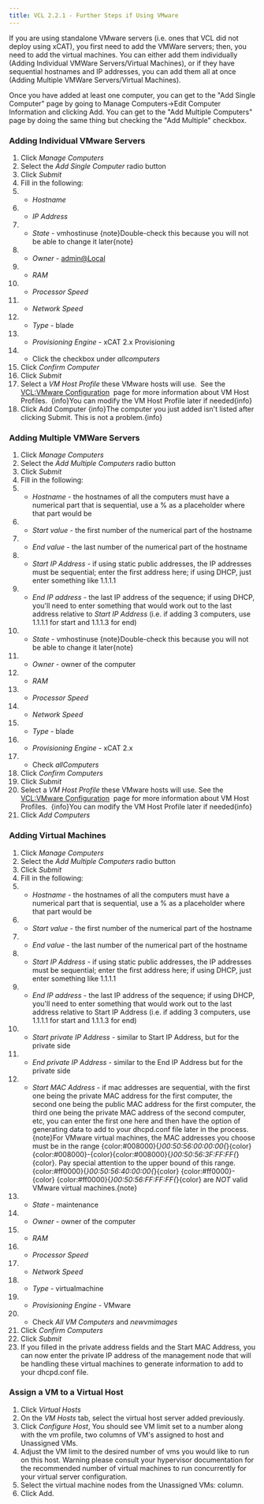 ```yaml
---
title: VCL 2.2.1 - Further Steps if Using VMware
---
```


If you are using standalone VMware servers (i.e. ones that VCL did not
deploy using xCAT), you first need to add the VMWare servers; then, you
need to add the virtual machines. You can either add them individually
(Adding Individual VMWare Servers/Virtual Machines), or if they have
sequential hostnames and IP addresses, you can add them all at once (Adding
Multiple VMWare Servers/Virtual Machines).

Once you have added at least one computer, you can get to the "Add Single
Computer" page by going to Manage Computers->Edit Computer Information and
clicking Add. You can get to the "Add Multiple Computers" page by doing the
same thing but checking the "Add Multiple" checkbox.

<a name="VCL2.2.1-FurtherStepsifUsingVMware-AddingIndividualVMwareServers"></a>
### Adding Individual VMware Servers

1. Click *Manage Computers*
1. Select the *Add Single Computer* radio button
1. Click *Submit*
1. Fill in the following:
1. * *Hostname*
1. * *IP Address*
1. * *State* \- vmhostinuse
{note}Double-check this because you will not be able to change it
later{note}
1. * *Owner* \- [admin@Local](mailto:admin@local.html)
1. * *RAM*
1. * *Processor Speed*
1. * *Network Speed*
1. * *Type* \- blade
1. * *Provisioning Engine* \- xCAT 2.x Provisioning
1. * Click the checkbox under *allcomputers*
1. Click *Confirm Computer*
1. Click *Submit*
1. Select a *VM Host Profile* these VMware hosts will use.&nbsp; See the [VCL:VMware Configuration](vcl:vmware-configuration.html)
&nbsp;page for more information about VM Host Profiles.&nbsp;
{info}You can modify the VM Host Profile later if needed{info}
1. Click Add Computer
{info}The computer you just added isn't listed after clicking Submit. This
is not a problem.{info}

<a name="VCL2.2.1-FurtherStepsifUsingVMware-AddingMultipleVMWareServers"></a>
### Adding Multiple VMWare Servers

1. Click *Manage Computers*
1. Select the *Add Multiple Computers* radio button
1. Click *Submit*
1. Fill in the following:
1. * *Hostname* \- the hostnames of all the computers must have a numerical
part that is sequential, use a % as a placeholder where that part would be
1. * *Start value* \- the first number of the numerical part of the hostname
1. * *End value* \- the last number of the numerical part of the hostname
1. * *Start IP Address* \- if using static public addresses, the IP addresses
must be sequential; enter the first address here; if using DHCP, just enter
something like 1.1.1.1
1. * *End IP address* \- the last IP address of the sequence; if using DHCP,
you'll need to enter something that would work out to the last address
relative to *Start IP Address* (i.e. if adding 3 computers, use 1.1.1.1 for
start and 1.1.1.3 for end)
1. * *State* \- vmhostinuse
{note}Double-check this because you will not be able to change it
later{note}
1. * *Owner* \- owner of the computer
1. * *RAM*
1. * *Processor Speed*
1. * *Network Speed*
1. * *Type* \- blade
1. * *Provisioning Engine* \- xCAT 2.x
1. * Check *allComputers*
1. Click *Confirm Computers*
1. Click *Submit*
1. Select a *VM Host Profile* these VMware hosts will use. See the [VCL:VMware Configuration](vcl:vmware-configuration.html)
&nbsp;page for more information about VM Host Profiles.&nbsp;
{info}You can modify the VM Host Profile later if needed{info}
1. Click *Add Computers*

<a name="VCL2.2.1-FurtherStepsifUsingVMware-AddingVirtualMachines"></a>
### Adding Virtual Machines

1. Click *Manage Computers*
1. Select the *Add Multiple Computers* radio button
1. Click *Submit*
1. Fill in the following:
1. * *Hostname* \- the hostnames of all the computers must have a numerical
part that is sequential, use a % as a placeholder where that part would be
1. * *Start value* \- the first number of the numerical part of the hostname
1. * *End value* \- the last number of the numerical part of the hostname
1. * *Start IP Address* \- if using static public addresses, the IP addresses
must be sequential; enter the first address here; if using DHCP, just enter
something like 1.1.1.1
1. * *End IP address* \- the last IP address of the sequence; if using DHCP,
you'll need to enter something that would work out to the last address
relative to Start IP Address (i.e. if adding 3 computers, use 1.1.1.1 for
start and 1.1.1.3 for end)
1. * *Start private IP Address* \- similar to Start IP Address, but for the
private side
1. * *End private IP Address* \- similar to the End IP Address but for the
private side
1. * *Start MAC Address* \- if mac addresses are sequential, with the first
one being the private MAC address for the first computer, the second one
being the public MAC address for the first computer, the third one being
the private MAC address of the second computer, etc, you can enter the
first one here and then have the option of generating data to add to your
dhcpd.conf file later in the process.
{note}For VMware virtual machines, the MAC addresses you choose must be in
the range {color:#008000}{*}00:50:56:00:00:00{*}{color}
{color:#008000}\-{color}{color:#008000}{*}00:50:56:3F:FF:FF{*}{color}.
Pay special attention to the upper bound of this range.
{color:#ff0000}{*}00:50:56:40:00:00{*}{color} {color:#ff0000}\-{color}
{color:#ff0000}{*}00:50:56:FF:FF:FF{*}{color} are *NOT* valid VMware
virtual machines.{note}
1. * *State* \- maintenance
1. * *Owner* \- owner of the computer
1. * *RAM*
1. * *Processor Speed*
1. * *Network Speed*
1. * *Type* \- virtualmachine
1. * *Provisioning Engine* \- VMware
1. * Check *All VM Computers* and *newvmimages*
1. Click *Confirm Computers*
1. Click *Submit*
1. If you filled in the private address fields and the Start MAC Address,
you can now enter the private IP address of the management node that will
be handling these virtual machines to generate information to add to your
dhcpd.conf file.

<a name="VCL2.2.1-FurtherStepsifUsingVMware-AssignaVMtoaVirtualHost"></a>
### Assign a VM to a Virtual Host

1. Click *Virtual Hosts*
1. On the *VM Hosts* tab, select the virtual host server added previously.
1. Click *Configure Host*, You should see VM limit set to a number along
with the vm profile, two columns of VM's assigned to host and Unassigned
VMs.
1. Adjust the VM limit to the desired number of vms you would like to run on
this host. Warning please consult your hypervisor documentation for
the&nbsp;recommended number of virtual machines to run concurrently for
your virtual server configuration.
1. Select the virtual machine nodes from the Unassigned VMs: column.&nbsp;
1. Click Add.
